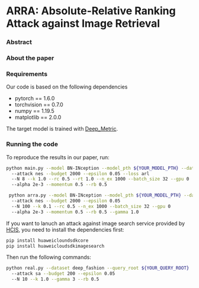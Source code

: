 # ARRA: Absolute-Relative Ranking Attack against Image Retrieval

### Abstract

### About the paper

### Requirements
Our code is based on the following dependencies
- pytorch == 1.6.0
- torchvision == 0.7.0
- numpy == 1.19.5
- matplotlib == 2.0.0

The target model is trained with [Deep_Metric](https://github.com/bnu-wangxun/Deep_Metric/).

### Running the code
To reproduce the results in our paper, run:
```sh
python main.py --model BN-INception --model_pth ${YOUR_MODEL_PTH} --dataset cub
  --attack nes --budget 2000 --epsilon 0.05 --loss arl
  --N 8 --k 1.0 --rc 0.5 --rt 1.0 --n_ex 1000 --batch_size 32 --gpu 0
  --alpha 2e-3 --momentum 0.5 --rb 0.5
```
```sh
 python arra.py --model BN-INception --model_pth ${YOUR_MODEL_PTH} --dataset sop
  --attack nes --budget 2000 --epsilon 0.05
  --N 100 --k 0.1 --rc 0.5 --n_ex 1000 --batch_size 32 --gpu 0
  --alpha 2e-3 --momentum 0.5 --rb 0.5 --gamma 1.0
```
If you want to lanuch an attack against image search service provided by [HCIS](https://www.huaweicloud.com/product/imagesearch.html),
you need to install the dependencies first:
```sh
pip install huaweicloundsdkcore
pip install huaweicloudsdkimagesearch
```
Then run the following commands:
```sh
python real.py --dataset deep_fashion --query_root ${YOUR_QUERY_ROOT}
  --attack sa --budget 200 --epsilon 0.05
  --N 10 --k 1.0 --gamma 3 --rb 0.5
```
